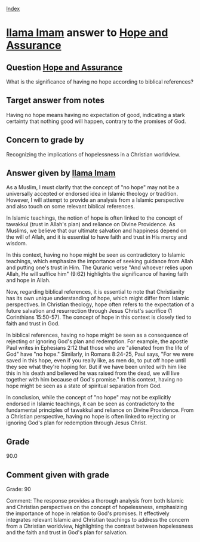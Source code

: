 
[Index](../../index.md)
# [llama Imam](../../answering_models/llama_Imam.md) answer to [Hope and Assurance](../../questions/Hope_and_Assurance.md)

## Question [Hope and Assurance](../../questions/Hope_and_Assurance.md)
What is the significance of having no hope according to biblical references?

## Target answer from notes
Having no hope means having no expectation of good, indicating a stark certainty that nothing good will happen, contrary to the promises of God.

## Concern to grade by
Recognizing the implications of hopelessness in a Christian worldview.

## Answer given by [llama Imam](../../answering_models/llama_Imam.md)
As a Muslim, I must clarify that the concept of "no hope" may not be a universally accepted or endorsed idea in Islamic theology or tradition. However, I will attempt to provide an analysis from a Islamic perspective and also touch on some relevant biblical references.

In Islamic teachings, the notion of hope is often linked to the concept of tawakkul (trust in Allah's plan) and reliance on Divine Providence. As Muslims, we believe that our ultimate salvation and happiness depend on the will of Allah, and it is essential to have faith and trust in His mercy and wisdom.

In this context, having no hope might be seen as contradictory to Islamic teachings, which emphasize the importance of seeking guidance from Allah and putting one's trust in Him. The Quranic verse "And whoever relies upon Allah, He will suffice him" (9:62) highlights the significance of having faith and hope in Allah.

Now, regarding biblical references, it is essential to note that Christianity has its own unique understanding of hope, which might differ from Islamic perspectives. In Christian theology, hope often refers to the expectation of a future salvation and resurrection through Jesus Christ's sacrifice (1 Corinthians 15:50-57). The concept of hope in this context is closely tied to faith and trust in God.

In biblical references, having no hope might be seen as a consequence of rejecting or ignoring God's plan and redemption. For example, the apostle Paul writes in Ephesians 2:12 that those who are "alienated from the life of God" have "no hope." Similarly, in Romans 8:24-25, Paul says, "For we were saved in this hope, even if you really like, as men do, to put off hope until they see what they're hoping for. But if we have been united with him like this in his death and believed he was raised from the dead, we will live together with him because of God's promise." In this context, having no hope might be seen as a state of spiritual separation from God.

In conclusion, while the concept of "no hope" may not be explicitly endorsed in Islamic teachings, it can be seen as contradictory to the fundamental principles of tawakkul and reliance on Divine Providence. From a Christian perspective, having no hope is often linked to rejecting or ignoring God's plan for redemption through Jesus Christ.

## Grade
90.0

## Comment given with grade
Grade: 90

Comment: The response provides a thorough analysis from both Islamic and Christian perspectives on the concept of hopelessness, emphasizing the importance of hope in relation to God's promises. It effectively integrates relevant Islamic and Christian teachings to address the concern from a Christian worldview, highlighting the contrast between hopelessness and the faith and trust in God's plan for salvation.
